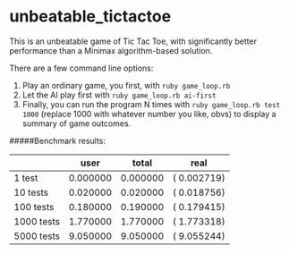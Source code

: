 unbeatable_tictactoe
====================

This is an unbeatable game of Tic Tac Toe, with significantly better performance than a Minimax algorithm-based solution.

There are a few command line options:

1.  Play an ordinary game, you first, with `ruby game_loop.rb`
2.  Let the AI play first with `ruby game_loop.rb ai-first`
3.  Finally, you can run the program N times with `ruby game_loop.rb test 1000` (replace 1000 with whatever number you like, obvs) to display a summary of game outcomes.

#####Benchmark results:

|           |   user   |  total   |     real
|-----------|----------|----------|------------
|1 test     | 0.000000 | 0.000000 | (  0.002719)
|10 tests   | 0.020000 | 0.020000 | (  0.018756)
|100 tests  | 0.180000 | 0.190000 | (  0.179415)
|1000 tests | 1.770000 | 1.770000 | (  1.773318)
|5000 tests | 9.050000 | 9.050000 | (  9.055244)
